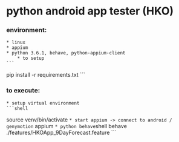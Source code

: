 # python android app tester (HKO)

### environment: 
    * linux
    * appium
    * python 3.6.1, behave, python-appium-client
        * to setup
    ```
pip install -r requirements.txt
    ```


### to execute:
    * setup virtual environment
    ```shell
source venv/bin/activate
    ```
    * start appium -> connect to android / genymotion
    ```
appium
    ```
    * python behave
    ```shell
behave ./features/HKOApp_9DayForecast.feature 
    ```



